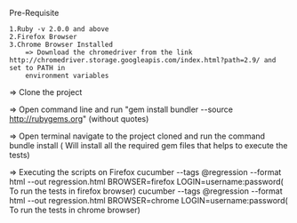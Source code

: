 Pre-Requisite

    1.Ruby -v 2.0.0 and above
    2.Firefox Browser
    3.Chrome Browser Installed
        => Download the chromedriver from the link http://chromedriver.storage.googleapis.com/index.html?path=2.9/ and set to PATH in
        environment variables
=> Clone the project

=> Open command line and run "gem install bundler --source http://rubygems.org" (without quotes)

=> Open terminal navigate to the project cloned and run the command
        bundle install ( Will install all the required gem files that helps to execute the tests)

=> Executing the scripts on Firefox
         cucumber --tags @regression --format html --out regression.html BROWSER=firefox LOGIN=username:password( To run the tests in firefox browser)
         cucumber --tags @regression --format html --out regression.html BROWSER=chrome LOGIN=username:password( To run the tests in chrome browser)
